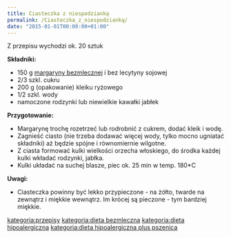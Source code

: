 ```yaml
---
title: Ciasteczka z niespodzianką
permalink: /Ciasteczka_z_niespodzianką/
date: "2015-01-01T00:00:00+01:00"
---
```


Z przepisu wychodzi ok. 20 sztuk

**Składniki:**

-   150 g [margaryny bezmlecznej](/atopedia/Margaryna_bezmleczna "wikilink") i bez lecytyny sojowej
-   2/3 szkl. cukru
-   200 g (opakowanie) kleiku ryżowego
-   1/2 szkl. wody
-   namoczone rodzynki lub niewielkie kawałki jabłek

**Przygotowanie:**

-   Margarynę trochę rozetrzeć lub rodrobnić z cukrem, dodać kleik i wodę.
-   Zagnieść ciasto (nie trzeba dodawać więcej wody, tylko mocno ugniatać składniki) aż będzie spójne i równomiernie wilgotne.
-   Z ciasta formować kulki wielkości orzecha włoskiego, do środka każdej kulki wkładać rodzynki, jabłka.
-   Kulki układać na suchej blasze, piec ok. 25 min w temp. 180\*C

**Uwagi:**

-   Ciasteczka powinny być lekko przypieczone - na żółto, twarde na zewnątrz i miękkie wewnątrz. Im krócej są pieczone - tym bardziej miękkie.

[kategoria:przepisy](/atopedia/kategoria:przepisy "wikilink") [kategoria:dieta bezmleczna](/atopedia/kategoria:dieta_bezmleczna "wikilink") [kategoria:dieta hipoalergiczna](/atopedia/kategoria:dieta_hipoalergiczna "wikilink") [kategoria:dieta hipoalergiczna plus pszenica](/atopedia/kategoria:dieta_hipoalergiczna_plus_pszenica "wikilink")